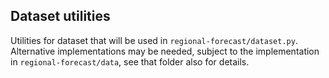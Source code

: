 ## Dataset utilities

Utilities for dataset that will be used in `regional-forecast/dataset.py`. Alternative implementations may be needed, subject to the implementation in `regional-forecast/data`, see that folder also for details.
